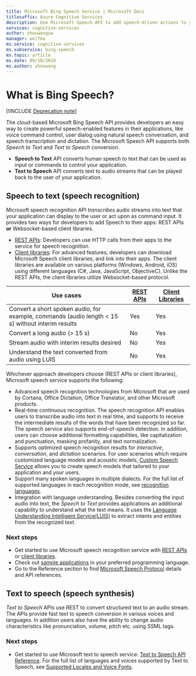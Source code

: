 ```yaml
---
title: Microsoft Bing Speech Service | Microsoft Docs
titlesuffix: Azure Cognitive Services
description: Use Microsoft Speech API to add speech-driven actions to your apps, including real-time interaction with users.
services: cognitive-services
author: zhouwangzw
manager: wolfma
ms.service: cognitive-services
ms.subservice: bing-speech
ms.topic: article
ms.date: 09/18/2018
ms.author: zhouwang
---
```


# What is Bing Speech?

[!INCLUDE [Deprecation note](../../../includes/cognitive-services-bing-speech-api-deprecation-note.md)]

The cloud-based Microsoft Bing Speech API provides developers an easy way to create powerful speech-enabled features in their applications, like voice command control, user dialog using natural speech conversation, and speech transcription and dictation. The Microsoft Speech API supports both *Speech to Text* and *Text to Speech* conversion.

- **Speech to Text** API converts human speech to text that can be used as input or commands to control your application.
- **Text to Speech** API converts text to audio streams that can be played back to the user of your application.

## Speech to text (speech recognition)

Microsoft speech recognition API *transcribes* audio streams into text that your application can display to the user or act upon as command input. It provides two ways for developers to add Speech to their apps: REST APIs **or** Websocket-based client libraries.

- [REST APIs](GetStarted/GetStartedREST.md): Developers can use HTTP calls from their apps to the service for speech recognition.
- [Client libraries](GetStarted/GetStartedClientLibraries.md): For advanced features, developers can download Microsoft Speech client libraries, and link into their apps.  The client libraries are available on various platforms (Windows, Android, iOS) using different languages (C#, Java, JavaScript, ObjectiveC). Unlike the REST APIs, the client libraries utilize Websocket-based protocol.

| Use cases | [REST APIs](GetStarted/GetStartedREST.md) | [Client Libraries](GetStarted/GetStartedClientLibraries.md) |
|-----|-----|-----|
| Convert a short spoken audio, for example, commands (audio length < 15 s) without interim results | Yes | Yes |
| Convert a long audio (> 15 s) | No | Yes |
| Stream audio with interim results desired | No | Yes |
| Understand the text converted from audio using LUIS | No | Yes |

Whichever approach developers choose (REST APIs or client libraries), Microsoft speech service supports the following:

- Advanced speech recognition technologies from Microsoft that are used by Cortana, Office Dictation, Office Translator, and other Microsoft products.
- Real-time continuous recognition. The speech recognition API enables users to transcribe audio into text in real time, and supports to receive the intermediate results of the words that have been recognized so far. The speech service also supports end-of-speech detection. In addition, users can choose additional formatting capabilities, like capitalization and punctuation, masking profanity, and text normalization.
- Supports optimized speech recognition results for *interactive*, *conversation*, and *dictation* scenarios. For user scenarios which require customized language models and acoustic models, [Custom Speech Service](../custom-speech-service/cognitive-services-custom-speech-home.md) allows you to create speech models that tailored to your application and your users.
- Support many spoken languages in multiple dialects. For the full list of supported languages in each recognition mode, see [recognition languages](api-reference-rest/supportedlanguages.md).
- Integration with language understanding. Besides converting the input audio into text, the *Speech to Text* provides applications an additional capability to understand what the text means. It uses the [Language Understanding Intelligent Service(LUIS)](../LUIS/what-is-luis.md) to extract intents and entities from the recognized text.

### Next steps

- Get started to use Microsoft speech recognition service with [REST APIs](GetStarted/GetStartedREST.md) or [client libraries](GetStarted/GetStartedClientLibraries.md).
- Check out [sample applications](samples.md) in your preferred programming language.
- Go to the Reference section to find [Microsoft Speech Protocol](API-Reference-REST/websocketprotocol.md) details and API references.

## Text to speech (speech synthesis)

*Text to Speech* APIs use REST to convert structured text to an audio stream. The APIs provide fast text to speech conversion in various voices and languages. In addition users also have the ability to change audio characteristics like pronunciation, volume, pitch etc. using SSML tags.

### Next steps

- Get started to use Microsoft text to speech service: [Text to Speech API Reference](api-reference-rest/bingvoiceoutput.md). For the full list of languages and voices supported by Text to Speech, see [Supported Locales and Voice Fonts](api-reference-rest/bingvoiceoutput.md#SupLocales).
